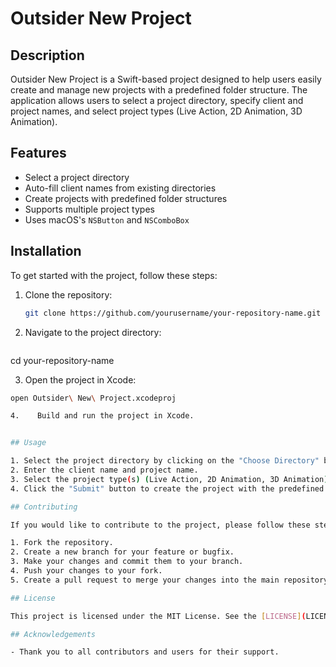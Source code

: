 # Outsider New Project

## Description

Outsider New Project is a Swift-based project designed to help users easily create and manage new projects with a predefined folder structure. The application allows users to select a project directory, specify client and project names, and select project types (Live Action, 2D Animation, 3D Animation).

## Features

- Select a project directory
- Auto-fill client names from existing directories
- Create projects with predefined folder structures
- Supports multiple project types
- Uses macOS's `NSButton` and `NSComboBox`

## Installation

To get started with the project, follow these steps:

1. Clone the repository:

   ```bash
   git clone https://github.com/yourusername/your-repository-name.git
   
2. Navigate to the project directory:
   ```bash
  cd your-repository-name

3.	Open the project in Xcode:
   ```bash
   open Outsider\ New\ Project.xcodeproj
   
4.    Build and run the project in Xcode.


## Usage

1. Select the project directory by clicking on the "Choose Directory" button.
2. Enter the client name and project name.
3. Select the project type(s) (Live Action, 2D Animation, 3D Animation).
4. Click the "Submit" button to create the project with the predefined folder structure.

## Contributing

If you would like to contribute to the project, please follow these steps:

1. Fork the repository.
2. Create a new branch for your feature or bugfix.
3. Make your changes and commit them to your branch.
4. Push your changes to your fork.
5. Create a pull request to merge your changes into the main repository.

## License

This project is licensed under the MIT License. See the [LICENSE](LICENSE) file for details.

## Acknowledgements

- Thank you to all contributors and users for their support.
